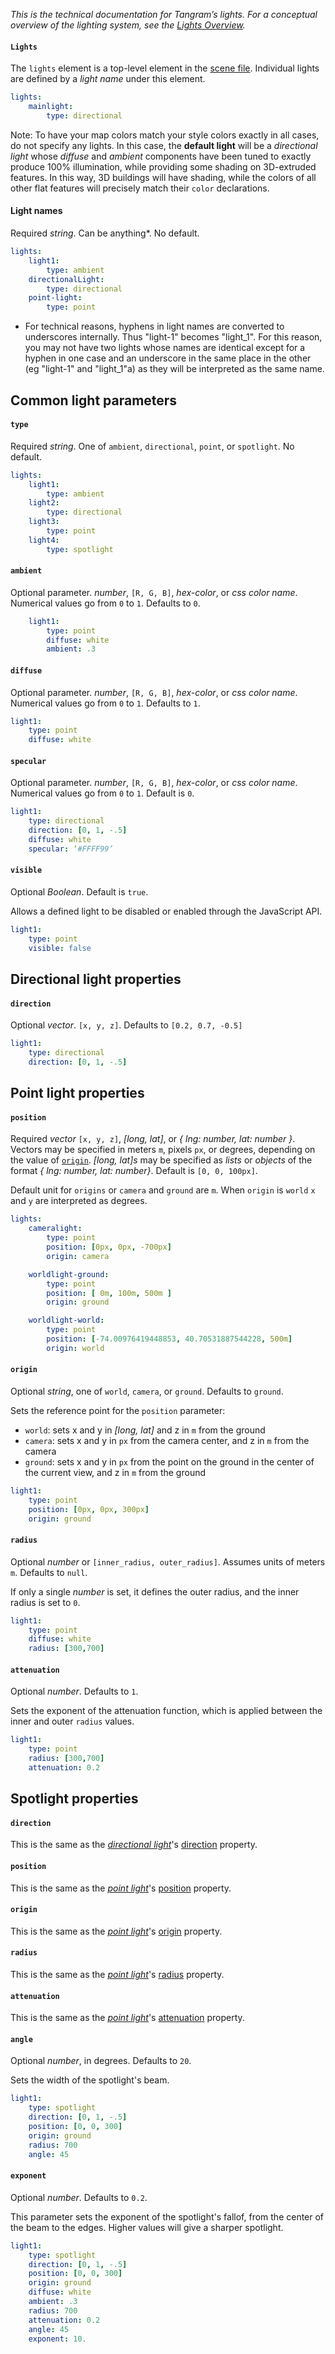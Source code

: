 *This is the technical documentation for Tangram’s lights. For a conceptual overview of the lighting system, see the [Lights Overview](../Overviews/Lights-Overview.md).*

#### `Lights`

The `lights` element is a top-level element in the [scene file](../Overviews/Scene-File.md). Individual lights are defined by a *light name* under this element.

```yaml
lights:
    mainlight:
        type: directional
```

Note: To have your map colors match your style colors exactly in all cases, do not specify any lights. In this case, the **default light** will be a _directional light_ whose _diffuse_ and _ambient_ components have been tuned to exactly produce 100% illumination, while providing some shading on 3D-extruded features. In this way, 3D buildings will have shading, while the colors of all other flat features will precisely match their `color` declarations.

#### Light names
Required _string_. Can be anything*. No default.

```yaml
lights:
    light1:
        type: ambient
    directionalLight:
        type: directional
    point-light:
        type: point
```
* For technical reasons, hyphens in light names are converted to underscores internally. Thus "light-1" becomes "light_1". For this reason, you may not have two lights whose names are identical except for a hyphen in one case and an underscore in the same place in the other (eg "light-1" and "light_1"a) as they will be interpreted as the same name.

## Common light parameters

#### `type`

Required _string_. One of `ambient`, `directional`, `point`, or `spotlight`. No default.

```yaml
lights:
    light1:
        type: ambient
    light2:
        type: directional
    light3:
        type: point
    light4:
        type: spotlight
```

#### `ambient`

Optional parameter. _number_, `[R, G, B]`, _hex-color_, or _css color name_. Numerical values go from `0` to `1`. Defaults to `0`.

```yaml
    light1:
        type: point
        diffuse: white
        ambient: .3
```

#### `diffuse`

Optional parameter. _number_, `[R, G, B]`, _hex-color_, or _css color name_. Numerical values go from `0` to `1`. Defaults to `1`.

```yaml
light1:
    type: point
    diffuse: white
```

#### `specular`

Optional parameter. _number_, `[R, G, B]`, _hex-color_, or _css color name_. Numerical values go from `0` to `1`. Default is `0`.

```yaml
light1:
    type: directional
    direction: [0, 1, -.5]
    diffuse: white
    specular: ‘#FFFF99’
```

#### `visible`

Optional _Boolean_. Default is `true`.

Allows a defined light to be disabled or enabled through the JavaScript API.

```yaml
light1:
    type: point
    visible: false
```

## Directional light properties

#### `direction`

Optional _vector_. `[x, y, z]`. Defaults to `[0.2, 0.7, -0.5]`

```yaml
light1:
    type: directional
    direction: [0, 1, -.5]
```

## Point light properties

#### `position`

Required _vector_ `[x, y, z]`, _[long, lat]_, or _{ lng: number, lat: number }_. Vectors may be specified in meters `m`, pixels `px`, or degrees, depending on the value of [`origin`](#origin). _[long, lat]s_ may be specified as _lists_ or _objects_ of the format _{ lng: number, lat: number}_. Default is `[0, 0, 100px]`.

Default unit for `origins` or `camera` and `ground` are `m`. When `origin` is `world` `x` and `y` are interpreted as degrees.

```yaml
lights:
    cameralight:
        type: point
        position: [0px, 0px, -700px]
        origin: camera

    worldlight-ground:
        type: point
        position: [ 0m, 100m, 500m ]
        origin: ground

    worldlight-world:
        type: point
        position: [-74.00976419448853, 40.70531887544228, 500m]
        origin: world

```

#### `origin`

Optional _string_, one of `world`, `camera`, or `ground`. Defaults to `ground`.

Sets the reference point for the `position` parameter:

- `world`: sets x and y in _[long, lat]_ and z in `m` from the ground
- `camera`: sets x and y in `px` from the camera center, and z in `m` from the camera
- `ground`: sets x and y in `px` from the point on the ground in the center of the current view, and z in `m` from the ground

```yaml
light1:
    type: point
    position: [0px, 0px, 300px]
    origin: ground
```

#### `radius`

Optional _number_ or `[inner_radius, outer_radius]`. Assumes units of meters `m`. Defaults to `null`.

If only a single _number_ is set, it defines the outer radius, and the inner radius is set to `0`.

```yaml
light1:
    type: point
    diffuse: white
    radius: [300,700]
```

#### `attenuation`

Optional _number_. Defaults to `1`.

Sets the exponent of the attenuation function, which is applied between the inner and outer `radius` values.

```yaml
light1:
    type: point
    radius: [300,700]
    attenuation: 0.2
```

## Spotlight properties

#### `direction`

This is the same as the _[directional light](#directional-light-properties)_'s [direction](lights.md#direction) property.

#### `position`

This is the same as the _[point light](#point-light-properties)_'s [position](lights.md#position) property.

#### `origin`

This is the same as the _[point light](#point-light-properties)_'s [origin](lights.md#origin) property.

#### `radius`

This is the same as the _[point light](#point-light-properties)_'s [radius](lights.md#radius) property.

#### `attenuation`

This is the same as the _[point light](#point-light-properties)_'s [attenuation](lights.md#attenuation) property.

#### `angle`

Optional _number_, in degrees. Defaults to `20`.

Sets the width of the spotlight's beam.

```yaml
light1:
    type: spotlight
    direction: [0, 1, -.5]
    position: [0, 0, 300]
    origin: ground
    radius: 700
    angle: 45
```

#### `exponent`

Optional _number_. Defaults to `0.2`.

This parameter sets the exponent of the spotlight's fallof, from the center of the beam to the edges. Higher values will give a sharper spotlight.

```yaml
light1:
    type: spotlight
    direction: [0, 1, -.5]
    position: [0, 0, 300]
    origin: ground
    diffuse: white
    ambient: .3
    radius: 700
    attenuation: 0.2
    angle: 45
    exponent: 10.
```
